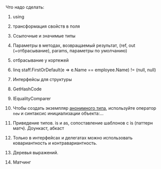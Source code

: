 

Что надо сделать:

1. using

2. трансформация свойств в поля

3. Ссылочные и значимые типы

4. Параметры в методах, возвращаемый результат, (ref, out (+отбрасывание), params, параметры по умолчанию)

5. отбрасывание у кортежей

6. linq staff.FirstOrDefault(e => e.Name == employee.Name) != (null, null)

7. Интерфейсы для структуры

8. GetHashCode

9. IEqualityComparer

10. Чтобы создать экземпляр [анонимного типа](https://docs.microsoft.com/ru-ru/dotnet/csharp/fundamentals/types/anonymous-types), используйте оператор `new` и синтаксис инициализации объекта:...

11. Приведение типов. is и as, сопоставление шаблонов с is (паттерн матч). Доункаст, абкаст

12. Только в интерфейсах и делегатах можно использовать ковариантность и контравариантность.

13. Деревья выражений.

14. Матчинг

    

